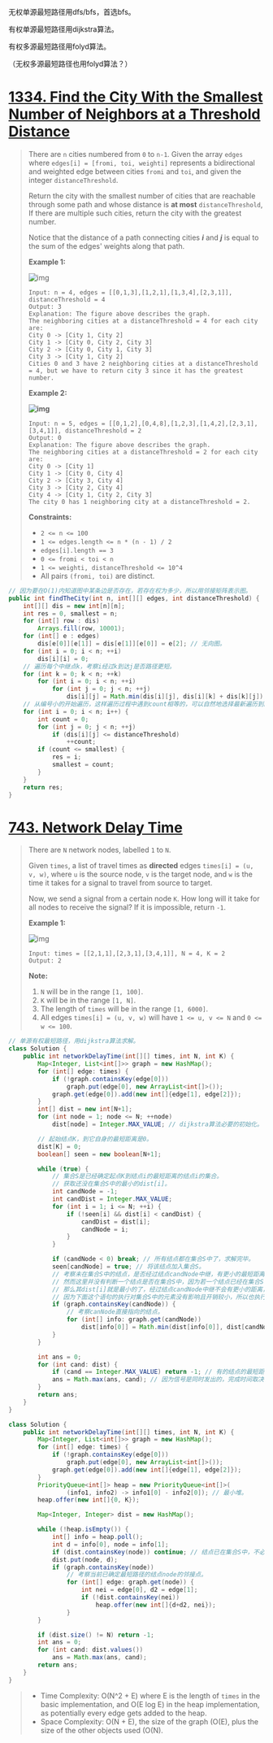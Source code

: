 无权单源最短路径用dfs/bfs，首选bfs。

有权单源最短路径用dijkstra算法。

有权多源最短路径用folyd算法。

（无权多源最短路径也用folyd算法？）

# [1334. Find the City With the Smallest Number of Neighbors at a Threshold Distance](https://leetcode.com/problems/find-the-city-with-the-smallest-number-of-neighbors-at-a-threshold-distance/)

> There are `n` cities numbered from `0` to `n-1`. Given the array `edges` where `edges[i] = [fromi, toi, weighti]` represents a bidirectional and weighted edge between cities `fromi` and `toi`, and given the integer `distanceThreshold`.
>
> Return the city with the smallest number of cities that are reachable through some path and whose distance is **at most** `distanceThreshold`, If there are multiple such cities, return the city with the greatest number.
>
> Notice that the distance of a path connecting cities ***i*** and ***j*** is equal to the sum of the edges' weights along that path.
>
>  
>
> **Example 1:**
>
> ![img](https://assets.leetcode.com/uploads/2020/01/16/find_the_city_01.png)
>
> ```
> Input: n = 4, edges = [[0,1,3],[1,2,1],[1,3,4],[2,3,1]], distanceThreshold = 4
> Output: 3
> Explanation: The figure above describes the graph. 
> The neighboring cities at a distanceThreshold = 4 for each city are:
> City 0 -> [City 1, City 2] 
> City 1 -> [City 0, City 2, City 3] 
> City 2 -> [City 0, City 1, City 3] 
> City 3 -> [City 1, City 2] 
> Cities 0 and 3 have 2 neighboring cities at a distanceThreshold = 4, but we have to return city 3 since it has the greatest number.
> ```
>
> **Example 2:**
>
> **![img](https://assets.leetcode.com/uploads/2020/01/16/find_the_city_02.png)**
>
> ```
> Input: n = 5, edges = [[0,1,2],[0,4,8],[1,2,3],[1,4,2],[2,3,1],[3,4,1]], distanceThreshold = 2
> Output: 0
> Explanation: The figure above describes the graph. 
> The neighboring cities at a distanceThreshold = 2 for each city are:
> City 0 -> [City 1] 
> City 1 -> [City 0, City 4] 
> City 2 -> [City 3, City 4] 
> City 3 -> [City 2, City 4]
> City 4 -> [City 1, City 2, City 3] 
> The city 0 has 1 neighboring city at a distanceThreshold = 2.
> ```
>
>  
>
> **Constraints:**
>
> - `2 <= n <= 100`
> - `1 <= edges.length <= n * (n - 1) / 2`
> - `edges[i].length == 3`
> - `0 <= fromi < toi < n`
> - `1 <= weighti, distanceThreshold <= 10^4`
> - All pairs `(fromi, toi)` are distinct.

```java
// 因为要在O(1)内知道图中某条边是否存在，若存在权为多少，所以用邻接矩阵表示图。
public int findTheCity(int n, int[][] edges, int distanceThreshold) {
    int[][] dis = new int[n][n];
    int res = 0, smallest = n;
    for (int[] row : dis)
        Arrays.fill(row, 10001);
    for (int[] e : edges)
        dis[e[0]][e[1]] = dis[e[1]][e[0]] = e[2]; // 无向图。
    for (int i = 0; i < n; ++i)
        dis[i][i] = 0;
    // 遍历每个中继点k，考察i经过k到达j是否路径更短。
    for (int k = 0; k < n; ++k)
        for (int i = 0; i < n; ++i)
            for (int j = 0; j < n; ++j)
                dis[i][j] = Math.min(dis[i][j], dis[i][k] + dis[k][j]);
    // 从编号小的开始遍历，这样遍历过程中遇到count相等的，可以自然地选择最新遍历到的大编号结点，从而满足题目要求。
    for (int i = 0; i < n; i++) {
        int count = 0;
        for (int j = 0; j < n; ++j)
            if (dis[i][j] <= distanceThreshold)
                ++count;
        if (count <= smallest) {
            res = i;
            smallest = count;
        }
    }
    return res;
}
```

# [743. Network Delay Time](https://leetcode.com/problems/network-delay-time/)

> There are `N` network nodes, labelled `1` to `N`.
>
> Given `times`, a list of travel times as **directed** edges `times[i] = (u, v, w)`, where `u` is the source node, `v` is the target node, and `w` is the time it takes for a signal to travel from source to target.
>
> Now, we send a signal from a certain node `K`. How long will it take for all nodes to receive the signal? If it is impossible, return `-1`.
>
>  
>
> **Example 1:**
>
> ![img](https://assets.leetcode.com/uploads/2019/05/23/931_example_1.png)
>
> ```
> Input: times = [[2,1,1],[2,3,1],[3,4,1]], N = 4, K = 2
> Output: 2
> ```
>
>  
>
> **Note:**
>
> 1. `N` will be in the range `[1, 100]`.
> 2. `K` will be in the range `[1, N]`.
> 3. The length of `times` will be in the range `[1, 6000]`.
> 4. All edges `times[i] = (u, v, w)` will have `1 <= u, v <= N` and `0 <= w <= 100`.

```java
// 单源有权最短路径，用dijkstra算法求解。
class Solution {
    public int networkDelayTime(int[][] times, int N, int K) {
        Map<Integer, List<int[]>> graph = new HashMap();
        for (int[] edge: times) {
            if (!graph.containsKey(edge[0]))
                graph.put(edge[0], new ArrayList<int[]>());
            graph.get(edge[0]).add(new int[]{edge[1], edge[2]});
        }
        int[] dist = new int[N+1];
        for (int node = 1; node <= N; ++node)
            dist[node] = Integer.MAX_VALUE; // dijkstra算法必要的初始化。

        // 起始结点K，到它自身的最短距离是0。
        dist[K] = 0;
        boolean[] seen = new boolean[N+1];

        while (true) {
            // 集合S是已经确定起点K到结点i的最短距离的结点i的集合。
            // 获取还没在集合S中的最小的dist[i]。
            int candNode = -1;
            int candDist = Integer.MAX_VALUE;
            for (int i = 1; i <= N; ++i) {
                if (!seen[i] && dist[i] < candDist) {
                    candDist = dist[i];
                    candNode = i;
                }
            }

            if (candNode < 0) break; // 所有结点都在集合S中了，求解完毕。
            seen[candNode] = true; // 将该结点加入集合S。
            // 考察未在集合S中的结点，是否经过结点candNode中继，有更小的最短距离。
            // 然而这里并没有判断一个结点是否在集合S中，因为若一个结点已经在集合S中，
            // 那么其dist[i]就是最小的了，经过结点candNode中继不会有更小的距离，
            // 因为下面这个语句的执行对集合S中的元素没有影响且开销较小，所以也执行一下也没关系。
            if (graph.containsKey(candNode)) {
                // 考察canNode直接指向的结点。
                for (int[] info: graph.get(candNode))
                    dist[info[0]] = Math.min(dist[info[0]], dist[candNode] + info[1]);
            }
        }

        int ans = 0;
        for (int cand: dist) {
            if (cand == Integer.MAX_VALUE) return -1; // 有的结点的最短距离没求出来，即源点到该结点不可达，故无解。
            ans = Math.max(ans, cand); // 因为信号是同时发出的，完成时间取决于最长的最短路径。
        }
        return ans;
    }
}
```

```java
class Solution {
    public int networkDelayTime(int[][] times, int N, int K) {
        Map<Integer, List<int[]>> graph = new HashMap();
        for (int[] edge: times) {
            if (!graph.containsKey(edge[0]))
                graph.put(edge[0], new ArrayList<int[]>());
            graph.get(edge[0]).add(new int[]{edge[1], edge[2]});
        }
        PriorityQueue<int[]> heap = new PriorityQueue<int[]>(
                (info1, info2) -> info1[0] - info2[0]); // 最小堆。
        heap.offer(new int[]{0, K});

        Map<Integer, Integer> dist = new HashMap();

        while (!heap.isEmpty()) {
            int[] info = heap.poll();
            int d = info[0], node = info[1];
            if (dist.containsKey(node)) continue; // 结点已在集合S中，不必继续处理。（有可能起始结点K，当前结点X，然后K可以通过X邻接的Y或Z到达X，那么可能堆中就有关于X的两个元素，只不过路径权和最小的先被弹出，记录在dist中，然后路径权和次小的再被弹出，此时就不需要处理）
            dist.put(node, d);
            if (graph.containsKey(node))
                // 考察当前已确定最短路径的结点node的邻接点。
                for (int[] edge: graph.get(node)) {
                    int nei = edge[0], d2 = edge[1];
                    if (!dist.containsKey(nei))
                        heap.offer(new int[]{d+d2, nei});
                }
        }

        if (dist.size() != N) return -1;
        int ans = 0;
        for (int cand: dist.values())
            ans = Math.max(ans, cand);
        return ans;
    }
}
```

> - Time Complexity: O(N^2 + E) where E is the length of `times` in the basic implementation, and O(E log E) in the heap implementation, as potentially every edge gets added to the heap.
> - Space Complexity: O(N + E), the size of the graph (O(E), plus the size of the other objects used (O(N).